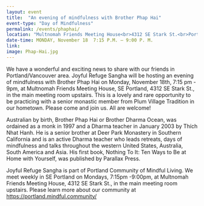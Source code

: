 ```yaml
---
layout: event
title:  "An evening of mindfulness with Brother Phap Hai"
event-type: "Day of Mindfulness"
permalink: /events/phaphai/
location: "Multnomah Friends Meeting House<br>4312 SE Stark St.<br>Portland , OR"
date-time: MONDAY, November 18  7:15 P.M. – 9:00 P. M.
link: 
image: Phap-Hai.jpg
---
```


We have a wonderful and exciting news to share with our friends in Portland/Vancouver area. Joyful Refuge Sangha will be hosting an evening of mindfulness with Brother Phap Hai on Monday, November 18th, 7:15 pm - 9pm, at Multnomah Friends Meeting House, SE Portland, 4312 SE Stark St., in the main meeting room upstairs. This is a lovely and rare opportunity to be practicing with a senior monastic member from Plum Village Tradition in our hometown. Please come and join us. All are welcome!

Australian by birth, Brother Phap Hai or Brother Dharma Ocean, was ordained as a monk in 1997 and a Dharma teacher in January 2003 by Thích Nhat Hanh. He is a senior brother at Deer Park Monastery in Southern California and is an active Dharma teacher who leads retreats, days of mindfulness and talks throughout the western United States, Australia, South America and Asia. His first book, Nothing To It: Ten Ways to Be at Home with Yourself, was published by Parallax Press.

Joyful Refuge Sangha is part of Portland Community of Mindful Living. We meet weekly in SE Portland on Mondays, 7:15pm -9:00pm, at Multnomah Friends Meeting House, 4312 SE Stark St., in the main meeting room upstairs. Please learn more about our community at https://portland.mindful.community/

